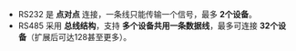 - RS232 是 **点对点** 连接，一条线只能传输一个信号，最多 **2个设备**。
- RS485 采用 **总线结构**，支持 **多个设备共用一条数据线**，最多可连接 **32个设备**（扩展后可达128甚至更多）。